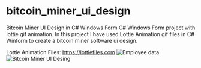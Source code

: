 # bitcoin_miner_ui_design
Bitcoin Miner UI Design in C# Windows Form
C# Windows Form project with lottie gif animation. In this project I have used Lottie Animation gif files in C# Winform to create a bitcoin miner software ui design. 

Lottie Animation Files:
https://lottiefiles.com
![Employee data](/bitcoin_miner_ui_design/blob/master/miner_ui.png?raw=true "Employee Data title")
![Bitcoin Miner UI Desing](/bitcoin_miner_ui_design/blob/master/miner_ui.png?raw=true)

